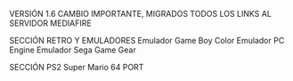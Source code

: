 VERSIÓN 1.6
CAMBIO IMPORTANTE, MIGRADOS TODOS LOS LINKS AL SERVIDOR MEDIAFIRE

SECCIÓN RETRO Y EMULADORES
Emulador Game Boy Color
Emulador PC Engine
Emulador Sega Game Gear

SECCIÓN PS2
Super Mario 64 PORT
